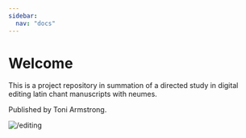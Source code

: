 ```yaml
---
sidebar:
  nav: "docs"
---
```


# Welcome

This is a project repository in summation of a directed study in digital editing latin chant manuscripts with neumes.

Published by Toni Armstrong.

![/editing](editing)
